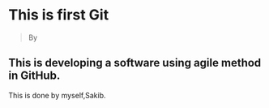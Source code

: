 # This is first Git
>By 
##  This is developing a software using agile method in GitHub.
This is done by myself,Sakib.

